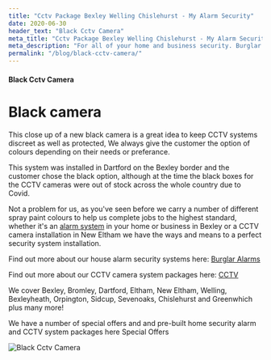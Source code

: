 ```yaml
---
title: "Cctv Package Bexley Welling Chislehurst - My Alarm Security"
date: 2020-06-30
header_text: "Black Cctv Camera"
meta_title: "Cctv Package Bexley Welling Chislehurst - My Alarm Security"
meta_description: "For all of your home and business security. Burglar Alarm Servicing, Burglar Alarm Installation, Alarm Battery and CCTV. Call 020 8302 4065 or email us."
permalink: "/blog/black-cctv-camera/"
---
```


#### Black Cctv Camera

# Black camera

This close up of a new black camera is a great idea to keep CCTV systems discreet as well as protected, We always give the customer the option of colours depending on their needs or preferance.

This system was installed in Dartford on the Bexley border and the customer chose the black option, although at the time the black boxes for the CCTV cameras were out of stock across the whole country due to Covid.

Not a problem for us, as you\'ve seen before we carry a number of different spray paint colours to help us complete jobs to the highest standard, whether it\'s an [alarm system](/categories/burglar-alarms/) in your home or business in Bexley or a CCTV camera installation in New Eltham we have the ways and means to a perfect security system installation.

Find out more about our house alarm security systems here: [Burglar Alarms](/categories/burglar-alarms/)

Find out more about our CCTV camera system packages here: [CCTV](/categories/cctv/)

We cover Bexley, Bromley, Dartford, Eltham, New Eltham, Welling, Bexleyheath, Orpington, Sidcup, Sevenoaks, Chislehurst and Greenwhich plus many more!

We have a number of special offers and and pre-built home security alarm and CCTV system packages here Special Offers

![Black Cctv Camera](https://res.cloudinary.com/kbs/image/upload/mdjexqwntvvo93crzbyc.jpg)